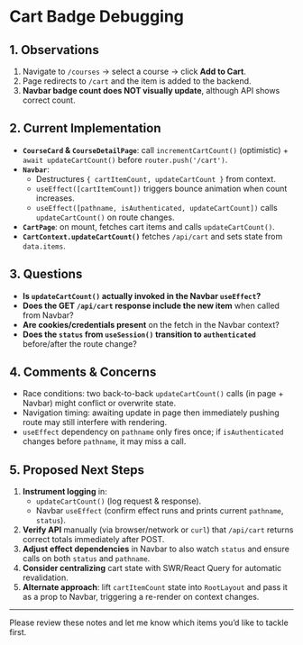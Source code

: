 # Cart Badge Debugging

## 1. Observations
1. Navigate to `/courses` → select a course → click **Add to Cart**.
2. Page redirects to `/cart` and the item is added to the backend.
3. **Navbar badge count does NOT visually update**, although API shows correct count.

## 2. Current Implementation
- **`CourseCard` & `CourseDetailPage`**: call `incrementCartCount()` (optimistic) + `await updateCartCount()` before `router.push('/cart')`.
- **`Navbar`**:
  - Destructures `{ cartItemCount, updateCartCount }` from context.
  - `useEffect([cartItemCount])` triggers bounce animation when count increases.
  - `useEffect([pathname, isAuthenticated, updateCartCount])` calls `updateCartCount()` on route changes.
- **`CartPage`**: on mount, fetches cart items and calls `updateCartCount()`.
- **`CartContext.updateCartCount()`** fetches `/api/cart` and sets state from `data.items`.

## 3. Questions
- **Is `updateCartCount()` actually invoked in the Navbar `useEffect`?**
- **Does the GET `/api/cart` response include the new item** when called from Navbar?
- **Are cookies/credentials present** on the fetch in the Navbar context?
- **Does the `status` from `useSession()` transition to `authenticated`** before/after the route change?

## 4. Comments & Concerns
- Race conditions: two back-to-back `updateCartCount()` calls (in page + Navbar) might conflict or overwrite state.
- Navigation timing: awaiting update in page then immediately pushing route may still interfere with rendering.
- `useEffect` dependency on `pathname` only fires once; if `isAuthenticated` changes before `pathname`, it may miss a call.

## 5. Proposed Next Steps
1. **Instrument logging** in:
   - `updateCartCount()` (log request & response).  
   - Navbar `useEffect` (confirm effect runs and prints current `pathname`, `status`).
2. **Verify API** manually (via browser/network or `curl`) that `/api/cart` returns correct totals immediately after POST.
3. **Adjust effect dependencies** in Navbar to also watch `status` and ensure calls on both `status` and `pathname`.
4. **Consider centralizing** cart state with SWR/React Query for automatic revalidation.
5. **Alternate approach**: lift `cartItemCount` state into `RootLayout` and pass it as a prop to Navbar, triggering a re-render on context changes.

---

Please review these notes and let me know which items you’d like to tackle first.
